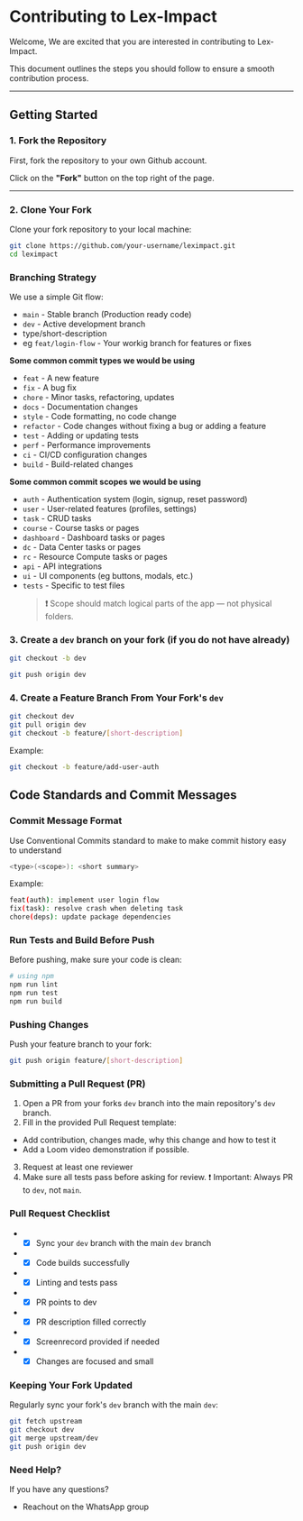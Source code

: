 # Contributing to Lex-Impact

Welcome, We are excited that you are interested in contributing to Lex-Impact.

This document outlines the steps you should follow to ensure a smooth contribution process.

---

## Getting Started

### 1. Fork the Repository
First, fork the repository to your own Github account.

Click on the **"Fork"** button on the top right of the page.

---

### 2. Clone Your Fork
Clone your fork repository to your local machine:

```bash
git clone https://github.com/your-username/leximpact.git
cd leximpact
```
### Branching Strategy
We use a simple Git flow:
- `main` - Stable branch (Production ready code)
- `dev` - Active development branch
- type/short-description  
- eg `feat/login-flow` - Your workig branch for features or fixes

**Some common commit types we would be using**

- `feat` - A new feature
- `fix` - A bug fix
- `chore` - Minor tasks, refactoring, updates
- `docs` - Documentation changes
- `style` - Code formatting, no code change
- `refactor` - Code changes without fixing a bug or adding a feature
- `test` - Adding or updating tests
- `perf` - Performance improvements
- `ci` - CI/CD configuration changes
- `build` - Build-related changes

**Some common commit scopes we would be using**

- `auth` - Authentication system (login, signup, reset password)
- `user` - User-related features (profiles, settings)
- `task` - CRUD tasks
- `course` - Course tasks or pages
- `dashboard` - Dashboard tasks or pages
- `dc` - Data Center tasks or pages
- `rc` - Resource Compute tasks or pages
- `api` - API integrations
- `ui` - UI components (eg buttons, modals, etc.)
- `tests` - Specific to test files 
  > **❗** Scope should match logical parts of the app — not physical folders.

### 3. Create a `dev` branch on your fork (if you do not have already)

```bash
git checkout -b dev

git push origin dev

```

### 4. Create a Feature Branch From Your Fork's `dev`

```bash
git checkout dev
git pull origin dev
git checkout -b feature/[short-description]
```

Example:

```bash
git checkout -b feature/add-user-auth
```

## Code Standards and Commit Messages

### Commit Message Format
 Use Conventional Commits standard to make to make commit history easy to understand
 ```bash
 <type>(<scope>): <short summary>
 ```
 Example:
 ```bash
feat(auth): implement user login flow
fix(task): resolve crash when deleting task
chore(deps): update package dependencies
 ```

 ### Run Tests and Build Before Push

 Before pushing, make sure your code is clean:
 ```bash
 # using npm
npm run lint
npm run test
npm run build
 ```

 ### Pushing Changes

 Push your feature branch to your fork:

 ```bash
 git push origin feature/[short-description]
 ```

 ### Submitting a Pull Request (PR)

 1. Open a PR from your forks `dev` branch into the main repository's `dev` branch.
 2. Fill in the provided Pull Request template:
   - Add contribution, changes made, why this change  and how to test it
   - Add a Loom video demonstration if possible.   
 3. Request at least one reviewer
 4. Make sure all tests pass before asking for review.
   ❗ Important: Always PR to `dev`, not `main`.

### Pull Request Checklist
- - [X] Sync your `dev` branch with the main `dev` branch
- - [X] Code builds successfully
- - [x] Linting and tests pass
- - [x] PR points to dev
- - [x] PR description filled correctly
- - [x] Screenrecord provided if needed
- - [x] Changes are focused and small

### Keeping Your Fork Updated

Regularly sync your fork's `dev` branch with the main `dev`:

```bash
git fetch upstream
git checkout dev
git merge upstream/dev
git push origin dev
```

### Need Help?

If you have any questions?

- Reachout on the WhatsApp group